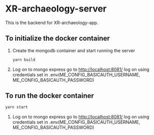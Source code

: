 # XR-archaeology-server

This is the backend for XR-archaeology-app.

## To initialize the docker container

1. Create the mongodb container and start running the server

    ``` bash
    yarn build
    ```

2. Log on to mongo express
   go to <http://localhost:8081/>
   log on using credentials set in .env(ME_CONFIG_BASICAUTH_USERNAME, ME_CONFIG_BASICAUTH_PASSWORD)

## To run the docker container

``` bash
yarn start
```

1. Log on to mongo express
   go to <http://localhost:8081/>
   log on using credentials set in .env(ME_CONFIG_BASICAUTH_USERNAME, ME_CONFIG_BASICAUTH_PASSWORD)

